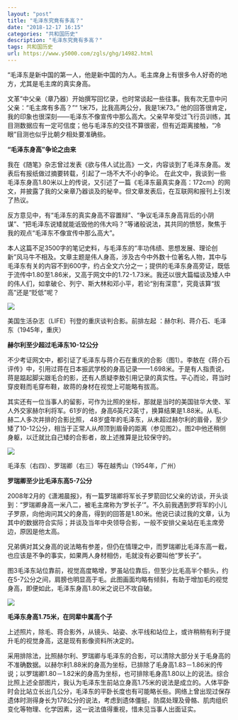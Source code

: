 ```yaml
---
layout: "post"
title: "毛泽东究竟有多高？"
date: "2018-12-17 16:15"
categories: "共和国历史"
description: "毛泽东究竟有多高？"
tags: 共和国历史
url: https://www.y5000.com/zgls/ghg/14982.html
---
```






“毛泽东是新中国的第一人，他是新中国的为人。毛主席身上有很多令人好奇的地方，尤其是毛主席的真实身高。

文革”中父亲（章乃器）开始撰写回忆录，也时常谈起一些往事。我有次无意中问父亲：“毛主席有多高？”“ 1米75，比我高两公分，我是1米73。”
他的回答很肯定，我的印象也很深刻——毛泽东不像宣传中那么高大。父亲早年受过飞行员训练，其目测数据应有一定可信度；他与毛泽东的交往不算很密，但有近距离接触，“冷眼”目测也似乎比朝夕相处要准确些。

**“毛泽东身高”争论之由来**

我在《随笔》杂志曾过发表《欲与伟人试比高》一文，内容谈到了毛泽东身高。发表后有报纸做过摘要转载，引起了一场不大不小的争论。
在此文中，我谈到一些毛泽东身高1.80米以上的传说，又引述了一篇《毛泽东最真实身高：172cm》的网文，并披露了我的父亲章乃器谈及的秘辛。但文章发表后，在互联网和报刊上引发了热议。

反方意见中，有“毛泽东的真实身高不容置辩”、“争议毛泽东身高背后的小阴谋”、“把毛泽东说矮就能诋毁他的伟大吗？”等诸般说法，其共同的愤怒，聚焦于我的观点“毛泽东不像宣传中那么高大”。

本人这篇不足3500字的笔记史料，与毛泽东的“丰功伟绩、思想发展、理论创新”风马牛不相及。文章主题是伟人身高，涉及古今中外数十位著名人物，其中与毛泽东有关的内容不到600字，约占全文六分之一；提供的毛泽东身高旁证，既低于流传中1.80至1.86米，又高于网文中的1.72-1.73米。我还以很大篇幅谈及矮人中的伟人们，如拿破仑、列宁、斯大林和邓小平，若论“别有深意”，究竟该算“拔高”还是“贬低”呢？

![](https://img.y5000.com/uploads/allimg/170224/1509112093-0.jpg)

美国生活杂志（LIFE）刊登的重庆谈判合影。前排左起 ：赫尔利、蒋介石、毛泽东（1945年，重庆）

**赫尔利至少超过毛泽东10-12公分**

不少考证网文中，都引证了毛泽东与蒋介石在重庆的合影（图1）。李敖在《蒋介石评传》中，引用过蒋在日本振武学校的身高记录——1.698米。于是有人指责说，蒋是踮起脚尖跟毛合的影，还有人质疑李敖引用记录的真实性。平心而论，蒋当时穿皮鞋而毛穿布鞋，故蒋的身材在视觉上可能略有拔高。

其实还有一位当事人的留影，可作为比照的坐标，那就是当时的美国驻华大使、军人外交家赫尔利将军。61岁的他，身高6英尺2英寸，换算结果是1.88米。从毛、赫二人多次并排的合影比照，
48岁盛年的毛泽东，从未超过赫尔利的眉骨，至少矮了10-12公分，相当于正常人从颅顶到眉骨的距离（参见图2）。图2中他还稍侧身躯，以迁就比自己矮的合影者，故上述推算是比较保守的。

![](https://img.y5000.com/uploads/allimg/170224/1509111L1-1.jpg)

毛泽东（右四）、罗瑞卿（右三）等在越秀山（1954年，广州）

**罗瑞卿至少比毛泽东高5-7公分**

2008年2月的《潇湘晨报》，有一篇罗瑞卿将军长子罗箭回忆父亲的访谈，开头谈到：“罗瑞卿身高一米八二，被毛主席称为‘罗长子’”。不久前我遇到罗将军的小儿子罗原，向他询问其父的身高，得到的回答是1.80米。他说已读过我的文章，认为其中的数据符合实际；并谈及当年中央领导合影，一般不安排父亲站在毛主席旁边，原因是他太高。

兄弟俩对其父身高的说法略有参差，但仍在情理之中，而罗瑞卿比毛泽东高一截，也应该是不争的事实，如果两人身材相仿，毛就没有必要叫他“罗长子”。

图3毛泽东站位靠前，视觉高度略增，罗虽站位靠后，但至少比毛高半个额头，约在5-7公分之间，肩膀也明显高于毛。此图画面均略有倾斜，有助于增加毛的视觉身高，即便如此，毛泽东身高1.80米之说已不攻自破。

![](https://img.y5000.com/uploads/allimg/170224/15091142D-2.jpg)

**毛泽东身高1.75米，在同辈中属高个子**

上述照片，除毛、蒋合影外，从镜头、站姿、水平线和站位上，或许稍稍有利于提升毛的视觉身高，这是现有影像资料所决定的。

采用排除法，比照赫尔利、罗瑞卿与毛泽东的合影，可以清除大部分关于毛身高的不准确数据。以赫尔利1.88米的身高为坐标，已排除了毛身高1.83－1.86米的传说；以罗瑞卿1.80－1.82米的身高为坐标，也可排除毛身高1.80以上的说法。综合比照上述全部图片，我认为毛泽东生前站立身高1.75米的说法是成立的。人体平卧时会比站立长出几公分，毛泽东的平卧长度也有可能略长些。网络上曾出现过保存遗体时测得身长为178公分的说法，考虑到遗体僵挺，防腐处理及骨骼、肌肉组织变化等物理、化学因素，这一说法值得重视，惜未见当事人出面证实。
